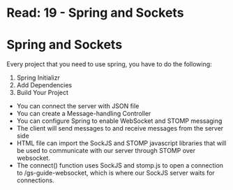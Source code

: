 # Read: 19 - Spring and Sockets
# Spring and Sockets

Every project that you need to use spring, you have to do the following:
1. Spring Initializr
2. Add Dependencies
3. Build Your Project
* You can connect the server with JSON file 
* You can create a Message-handling Controller
* You can configure Spring to enable WebSocket and STOMP messaging
* The client will send messages to and receive messages from the server side
* HTML file can import the SockJS and STOMP javascript libraries that will be used to communicate with our server through STOMP over websocket.
* The connect() function uses SockJS and stomp.js to open a connection to /gs-guide-websocket, which is where our SockJS server waits for connections. 
